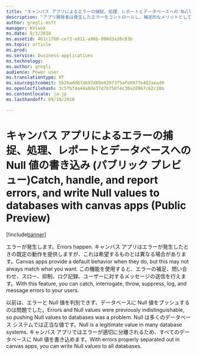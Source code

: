 ```yaml
---
title: "キャンバス アプリによるエラーの捕捉、処理、レポートとデータベースへの Null 値の書き込み"
description: "アプリ開発者は発生したエラーをコントロールし、補足的なメリットとして Null 値を書き込めます。"
author: gregli-msft
manager: KVivek
ms.date: 9/3/2018
ms.assetid: 461c1f60-ce73-e811-a96b-000d3a18c83b
ms.topic: article
ms.prod: 
ms.service: business-applications
ms.technology: 
ms.author: gregli
audience: Power user
ms.translationtype: HT
ms.sourcegitcommit: 5b2badd67a697d89e63973f5afe0977e402aead0
ms.openlocfilehash: 3c5fbf4a44a8de37d7b750f4c30a28967c62c10b
ms.contentlocale: ja-jp
ms.lasthandoff: 09/10/2018

---
```

# <a name="catch-handle-and-report-errors-and-write-null-values-to-databases-with-canvas-apps-public-preview"></a><span data-ttu-id="f254f-103">キャンバス アプリによるエラーの捕捉、処理、レポートとデータベースへの Null 値の書き込み (パブリック プレビュー)</span><span class="sxs-lookup"><span data-stu-id="f254f-103">Catch, handle, and report errors, and write Null values to databases with canvas apps (Public Preview)</span></span>


[!include[banner](../../includes/banner.md)]

<span data-ttu-id="f254f-104">エラーが発生します。</span><span class="sxs-lookup"><span data-stu-id="f254f-104">Errors happen.</span></span>  <span data-ttu-id="f254f-105">キャンバス アプリはエラーが発生したときの既定の動作を提供しますが、これは希望するものとは異なる場合があります。</span><span class="sxs-lookup"><span data-stu-id="f254f-105">Canvas apps provide a default behavior when they do, but this may not always match what you want.</span></span>  <span data-ttu-id="f254f-106">この機能を使用すると、エラーの補足、問い合わせ、スロー、抑制、ログ記録、ユーザーに対するメッセージの送信を行えます。</span><span class="sxs-lookup"><span data-stu-id="f254f-106">With this feature, you can catch, interrogate, throw, suppress, log, and message errors to your users.</span></span>

<span data-ttu-id="f254f-107">以前は、エラーと Null 値を判別できず、データベースに Null 値をプッシュするのは問題でした。</span><span class="sxs-lookup"><span data-stu-id="f254f-107">Errors and Null values were previously indistinguishable, so pushing Null values to databases was a problem.</span></span>  <span data-ttu-id="f254f-108">Null は多くのデータベース システムでは正当な値です。</span><span class="sxs-lookup"><span data-stu-id="f254f-108">Null is a legitimate value in many database systems.</span></span>  <span data-ttu-id="f254f-109">キャンバス アプリではエラーが適切に分離されるため、すべてのデータベースに Null 値を書き込めます。</span><span class="sxs-lookup"><span data-stu-id="f254f-109">With errors properly separated out in canvas apps, you can write Null values to all databases.</span></span>

